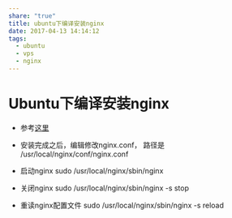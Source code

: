 ```yaml
---
share: "true"
title: ubuntu下编译安装nginx
date: 2017-04-13 14:14:12
tags:
  - ubuntu
  - vps
  - nginx
---
```


# Ubuntu下编译安装nginx

* 参考[这里](http://www.cnblogs.com/xiongmaolinux/p/5345117.html)

* 安装完成之后，编辑修改nginx.conf， 路径是
		/usr/local/nginx/conf/nginx.conf

* 启动nginx 
		sudo /usr/local/nginx/sbin/nginx	

* 关闭nginx
	    sudo /usr/local/nginx/sbin/nginx -s stop

* 重读nginx配置文件
    	sudo /usr/local/nginx/sbin/nginx -s reload
